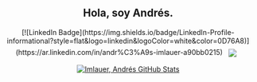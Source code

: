 <center>
<h2>Hola, soy Andrés.</h2>
[![LinkedIn Badge](https://img.shields.io/badge/LinkedIn-Profile-informational?style=flat&logo=linkedin&logoColor=white&color=0D76A8)](https://ar.linkedin.com/in/andr%C3%A9s-imlauer-a90bb0215)

<!-- GitHub Stats -->

<a href="https://github.com/imlauera">
  <img align="center" style="margin:0.5rem" src="https://github-readme-stats.vercel.app/api/top-langs/?username=imlauera&hide=html,css&title_color=ffffff&text_color=c9cacc&icon_color=4AB197&bg_color=1A2B34" />
</a>

<a href="https://github.com/imlauera">
  <img align="center" style="margin:0.5rem" src="https://github-readme-stats.vercel.app/api?username=imlauera&show_icons=true&line_height=27&count_private=true&title_color=ffffff&text_color=c9cacc&icon_color=4AB097&bg_color=1A2B34" alt="Imlauer, Andrés GitHub Stats" />
</a>

</center>
